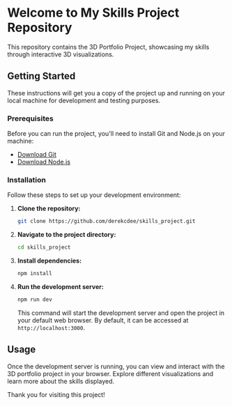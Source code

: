 # Welcome to My Skills Project Repository

This repository contains the 3D Portfolio Project, showcasing my skills through interactive 3D visualizations.

## Getting Started

These instructions will get you a copy of the project up and running on your local machine for development and testing purposes.

### Prerequisites

Before you can run the project, you'll need to install Git and Node.js on your machine:

- [Download Git](https://git-scm.com/downloads)
- [Download Node.js](https://nodejs.org/en/download/)

### Installation

Follow these steps to set up your development environment:

1. **Clone the repository:**
   ```bash
   git clone https://github.com/derekcdee/skills_project.git
   ```

2. **Navigate to the project directory:**
   ```bash
   cd skills_project
   ```

3. **Install dependencies:**
   ```bash
   npm install
   ```

4. **Run the development server:**
   ```bash
   npm run dev
   ```

   This command will start the development server and open the project in your default web browser. By default, it can be accessed at `http://localhost:3000`.

## Usage

Once the development server is running, you can view and interact with the 3D portfolio project in your browser. Explore different visualizations and learn more about the skills displayed.


Thank you for visiting this project!
